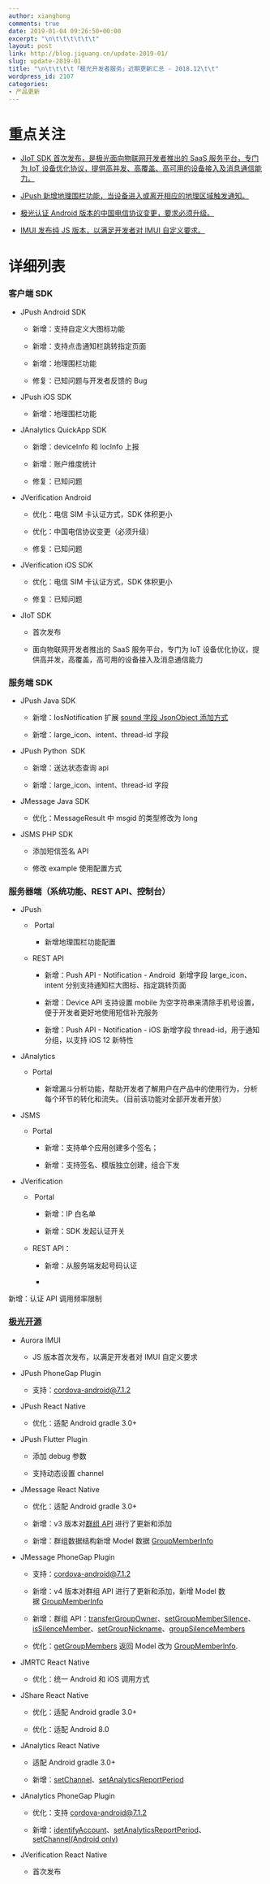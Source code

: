 ```yaml
---
author: xianghong
comments: true
date: 2019-01-04 09:26:50+00:00
excerpt: "\n\t\t\t\t\t\t"
layout: post
link: http://blog.jiguang.cn/update-2019-01/
slug: update-2019-01
title: "\n\t\t\t\t「极光开发者服务」近期更新汇总 - 2018.12\t\t"
wordpress_id: 2107
categories:
- 产品更新
---
```



				

# 重点关注





 	
  * [JIoT SDK 首次发布，是极光面向物联网开发者推出的 SaaS 服务平台，专门为 IoT 设备优化协议，提供高并发、高覆盖、高可用的设备接入及消息通信能力。](https://docs.jiguang.cn/jiot/guideline/iot_intro/)

 	
  * [JPush 新增地理围栏功能，当设备进入或离开相应的地理区域触发通知。](http://etrack05.com/track/click/eyJtYWlsbGlzdF9pZCI6IDAsICJ0YXNrX2lkIjogIiIsICJlbWFpbF9pZCI6ICIxNTQ2NTk0ODk0MTg3XzE4MTc0XzkxNDVfNDY3MS5zYy0xMF85XzYzXzE2MS1pbmJvdW5kMCQxMzQzNjI1NDA5QHFxLmNvbSIsICJzaWduIjogImZlZWYxZWY5YzNhNDg4ODk5N2ZlY2RlNDQ3Y2VhODVhIiwgInVzZXJfaGVhZGVycyI6IHt9LCAibGFiZWwiOiAwLCAibGluayI6ICJodHRwcyUzQS8vZG9jcy5qaWd1YW5nLmNuL2pwdXNoL2NsaWVudC9BbmRyb2lkL2FuZHJvaWRfYXBpLyUyM2FwaV8xMSIsICJ1c2VyX2lkIjogMTgxNzQsICJjYXRlZ29yeV9pZCI6IDczMTkwfQ==.html)

 	
  * [极光认证 Android 版本的中国电信协议变更，要求必须升级。](http://etrack05.com/track/click/eyJtYWlsbGlzdF9pZCI6IDAsICJ0YXNrX2lkIjogIiIsICJlbWFpbF9pZCI6ICIxNTQ2NTk0ODk0MTg3XzE4MTc0XzkxNDVfNDY3MS5zYy0xMF85XzYzXzE2MS1pbmJvdW5kMCQxMzQzNjI1NDA5QHFxLmNvbSIsICJzaWduIjogIjRiNjEwNDE4YjEyNzVlZWRmMzZjZjg0NWFjODRhOGI1IiwgInVzZXJfaGVhZGVycyI6IHt9LCAibGFiZWwiOiAwLCAibGluayI6ICJodHRwcyUzQS8vZG9jcy5qaWd1YW5nLmNuL2p2ZXJpZmljYXRpb24vdXBkYXRlcy8lMjNqdmVyaWZpY2F0aW9uLWFuZHJvaWQtc2RrLXYxMTEiLCAidXNlcl9pZCI6IDE4MTc0LCAiY2F0ZWdvcnlfaWQiOiA3MzE5MH0=.html)

 	
  * [IMUI 发布纯 JS 版本，以满足开发者对 IMUI 自定义要求。](http://etrack05.com/track/click/eyJtYWlsbGlzdF9pZCI6IDAsICJ0YXNrX2lkIjogIiIsICJlbWFpbF9pZCI6ICIxNTQ2NTk0ODk0MTg3XzE4MTc0XzkxNDVfNDY3MS5zYy0xMF85XzYzXzE2MS1pbmJvdW5kMCQxMzQzNjI1NDA5QHFxLmNvbSIsICJzaWduIjogIjc4NDViNzFhZTZmOGQwMDc1ODE0NzhkNjY1OGNhZTM3IiwgInVzZXJfaGVhZGVycyI6IHt9LCAibGFiZWwiOiAwLCAibGluayI6ICJodHRwcyUzQS8vZ2l0aHViLmNvbS9qcHVzaC9hdXJvcmEtaW11aS90cmVlL21hc3Rlci9SZWFjdE5hdGl2ZV9KUyIsICJ1c2VyX2lkIjogMTgxNzQsICJjYXRlZ29yeV9pZCI6IDczMTkwfQ==.html)




# 详细列表




### 客户端 SDK





 	
  * JPush Android SDK

 	
    * 新增：支持自定义大图标功能

 	
    * 新增：支持点击通知栏跳转指定页面

 	
    * 新增：地理围栏功能

 	
    * 修复：已知问题与开发者反馈的 Bug




 	
  * JPush iOS SDK

 	
    * 新增：地理围栏功能




 	
  * JAnalytics QuickApp SDK

 	
    * 新增：deviceInfo 和 locInfo 上报

 	
    * 新增：账户维度统计

 	
    * 修复：已知问题




 	
  * JVerification Android

 	
    * 优化：电信 SIM 卡认证方式，SDK 体积更小

 	
    * 优化：中国电信协议变更（必须升级）

 	
    * 修复：已知问题




 	
  * JVerification iOS SDK

 	
    * 优化：电信 SIM 卡认证方式，SDK 体积更小

 	
    * 修复：已知问题




 	
  * JIoT SDK

 	
    * 首次发布

 	
    * 面向物联网开发者推出的 SaaS 服务平台，专门为 IoT 设备优化协议，提供高并发，高覆盖，高可用的设备接入及消息通信能力







### 服务端 SDK





 	
  * JPush Java SDK

 	
    * 新增：IosNotification 扩展 [sound 字段 JsonObject 添加方式](https://github.com/jpush/jpush-api-java-client/blob/master/example/main/java/cn/jpush/api/examples/PushExample.java#L302)

 	
    * 新增：large_icon、intent、thread-id 字段




 	
  * JPush Python  SDK

 	
    * 新增：送达状态查询 api

 	
    * 新增：large_icon、intent、thread-id 字段




 	
  * JMessage Java SDK

 	
    * 优化：MessageResult 中 msgid 的类型修改为 long




 	
  * JSMS PHP SDK

 	
    * 添加短信签名 API

 	
    * 修改 example 使用配置方式







### 服务器端（系统功能、REST API、控制台）





 	
  * JPush

 	
    *  Portal

 	
      * 新增地理围栏功能配置




 	
    * REST API

 	
      * 新增：Push API - Notification - Android  新增字段 large_icon、intent 分别支持通知栏大图标、指定跳转页面

 	
      * 新增：Device API 支持设置 mobile 为空字符串来清除手机号设置，便于开发者更好地使用短信补充服务

 	
      * 新增：Push API - Notification - iOS 新增字段 thread-id，用于通知分组，以支持 iOS 12 新特性







 	
  * JAnalytics

 	
    * Portal

 	
      * 新增漏斗分析功能，帮助开发者了解用户在产品中的使用行为，分析每个环节的转化和流失。（目前该功能对全部开发者开放）







 	
  * JSMS

 	
    * Portal

 	
      * 新增：支持单个应用创建多个签名；

 	
      * 新增：支持签名、模版独立创建，组合下发







 	
  * JVerification

 	
    *  Portal

 	
      * 新增：IP 白名单

 	
      * 新增：SDK 发起认证开关




 	
    * REST API：

 	
      * 新增：从服务端发起号码认证

 	
      * 


新增：认证 API 调用频率限制













### [极光开源](https://github.com/jpush)





 	
  * Aurora IMUI

 	
    * JS 版本首次发布，以满足开发者对 IMUI 自定义要求




 	
  * JPush PhoneGap Plugin

 	
    * 支持：cordova-android@7.1.2




 	
  * JPush React Native

 	
    * 优化：适配 Android gradle 3.0+




 	
  * JPush Flutter Plugin

 	
    * 添加 debug 参数

 	
    * 支持动态设置 channel




 	
  * JMessage React Native

 	
    * 优化：适配 Android gradle 3.0+

 	
    * 新增：v3 版本对[群组 API](https://github.com/jpush/jmessage-react-plugin/blob/master/document/API.md#%E7%BE%A4%E7%BB%84) 进行了更新和添加

 	
    * 新增：群组数据结构新增 Model 数据 [GroupMemberInfo](https://github.com/jpush/jmessage-react-plugin/blob/master/document/Models.md#groupmemberinfo)




 	
  * JMessage PhoneGap Plugin

 	
    * 支持：cordova-android@7.1.2

 	
    * 新增：v4 版本对群组 API 进行了更新和添加，新增 Model 数据 [GroupMemberInfo](https://github.com/jpush/jmessage-phonegap-plugin/wiki/Models#groupmemberinfo)

 	
    * 新增：群组 API：[transferGroupOwner](https://github.com/jpush/jmessage-phonegap-plugin/wiki/APIs#transfergroupowner)、[setGroupMemberSilence](https://github.com/jpush/jmessage-phonegap-plugin/wiki/APIs#setgroupmembersilence)、[isSilenceMember](https://github.com/jpush/jmessage-phonegap-plugin/wiki/APIs#issilencemember)、[setGroupNickname](https://github.com/jpush/jmessage-phonegap-plugin/wiki/APIs#setgroupnickname)、[groupSilenceMembers](https://github.com/jpush/jmessage-phonegap-plugin/wiki/APIs#groupsilencemembers)

 	
    * 优化：[getGroupMembers](https://github.com/jpush/jmessage-phonegap-plugin/wiki/APIs#getgroupmembers) 返回 Model 改为 [GroupMemberInfo](https://github.com/jpush/jmessage-phonegap-plugin/wiki/Models#groupmemberinfo).




 	
  * JMRTC React Native

 	
    * 优化：统一 Android 和 iOS 调用方式




 	
  * JShare React Native

 	
    * 优化：适配 Android gradle 3.0+

 	
    * 优化：适配 Android 8.0




 	
  * JAnalytics React Native

 	
    * 适配 Android gradle 3.0+

 	
    * 新增：[setChannel](https://github.com/jpush/janalytics-react-native/blob/master/index.js#L140)、[setAnalyticsReportPeriod](https://github.com/jpush/janalytics-react-native/blob/master/index.js#L151)




 	
  * JAnalytics PhoneGap Plugin

 	
    * 优化：支持 cordova-android@7.1.2

 	
    * 新增：[identifyAccount](https://github.com/jpush/cordova-plugin-janalytics/blob/master/www/JAnalytics.js#L166)、[setAnalyticsReportPeriod](https://github.com/jpush/cordova-plugin-janalytics/blob/master/www/JAnalytics.js#L143)、[setChannel(Android only)](https://github.com/jpush/cordova-plugin-janalytics/blob/master/www/JAnalytics.js#L131)




 	
  * JVerification React Native

 	
    * 首次发布




		
